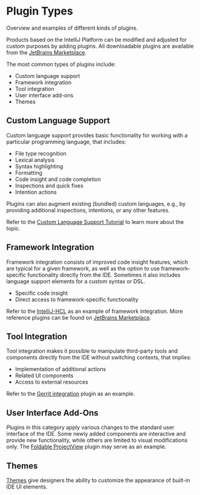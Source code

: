 <!-- Copyright 2000-2024 JetBrains s.r.o. and contributors. Use of this source code is governed by the Apache 2.0 license. -->

# Plugin Types

<link-summary>Overview and examples of different kinds of plugins.</link-summary>

Products based on the IntelliJ Platform can be modified and adjusted for custom purposes by adding plugins.
All downloadable plugins are available from the [JetBrains Marketplace](https://plugins.jetbrains.com/).

The most common types of plugins include:

* Custom language support
* Framework integration
* Tool integration
* User interface add-ons
* Themes

<include from="intellij_platform.md" element-id="pluginAlternatives"/>

## Custom Language Support

Custom language support provides basic functionality for working with a particular programming language, that includes:

* File type recognition
* Lexical analysis
* Syntax highlighting
* Formatting
* Code insight and code completion
* Inspections and quick fixes
* Intention actions

Plugins can also augment existing (bundled) custom languages, e.g., by providing additional inspections, intentions, or any other features.

Refer to the [Custom Language Support Tutorial](custom_language_support_tutorial.md) to learn more about the topic.

## Framework Integration

Framework integration consists of improved code insight features, which are typical for a given framework, as well as the option to use framework-specific functionality directly from the IDE.
Sometimes it also includes language support elements for a custom syntax or DSL.

* Specific code insight
* Direct access to framework-specific functionality

Refer to the [IntelliJ-HCL](%gh-ij-plugins%/terraform) as an example of framework integration.
More reference plugins can be found on [JetBrains Marketplace](https://plugins.jetbrains.com/search?orderBy=update%20date&shouldHaveSource=true&tags=Framework).

## Tool Integration

Tool integration makes it possible to manipulate third-party tools and components directly from the IDE without switching contexts, that implies:

* Implementation of additional actions
* Related UI components
* Access to external resources

Refer to the [Gerrit integration](https://plugins.jetbrains.com/plugin/7272) plugin as an example.

## User Interface Add-Ons

Plugins in this category apply various changes to the standard user interface of the IDE.
Some newly added components are interactive and provide new functionality, while others are limited to visual modifications only.
The [Foldable ProjectView](https://plugins.jetbrains.com/plugin/17288-foldable-projectview) plugin may serve as an example.

## Themes

[Themes](themes_getting_started.md) give designers the ability to customize the appearance of built-in IDE UI elements.
